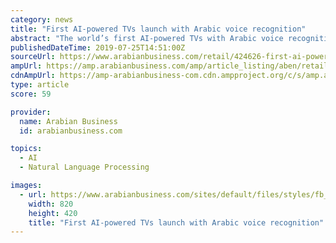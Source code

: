 ```yaml
---
category: news
title: "First AI-powered TVs launch with Arabic voice recognition"
abstract: "The world’s first AI-powered TVs with Arabic voice recognition will initially be available in the UAE, Saudi Arabia and Egypt, LG Electronics said on Thursday. The South Korean electronics giant told Arabian Business that it is keen to transform home ..."
publishedDateTime: 2019-07-25T14:51:00Z
sourceUrl: https://www.arabianbusiness.com/retail/424626-first-ai-powered-tvs-launches-with-arabic-voice-recognition
ampUrl: https://amp.arabianbusiness.com/amp/article_listing/aben/retail/424626-first-ai-powered-tvs-launches-with-arabic-voice-recognition
cdnAmpUrl: https://amp-arabianbusiness-com.cdn.ampproject.org/c/s/amp.arabianbusiness.com/amp/article_listing/aben/retail/424626-first-ai-powered-tvs-launches-with-arabic-voice-recognition
type: article
score: 59

provider:
  name: Arabian Business
  id: arabianbusiness.com

topics:
  - AI
  - Natural Language Processing

images:
  - url: https://www.arabianbusiness.com/sites/default/files/styles/fb_share_style_image/public/images/2019/07/25/lg-electronics.jpg
    width: 820
    height: 420
    title: "First AI-powered TVs launch with Arabic voice recognition"
---
```

